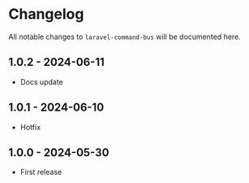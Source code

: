 # Changelog

All notable changes to `laravel-command-bus` will be documented here.

## 1.0.2 - 2024-06-11

* Docs update

## 1.0.1 - 2024-06-10

* Hotfix

## 1.0.0 - 2024-05-30

* First release

